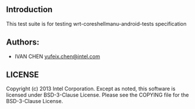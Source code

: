 ## Introduction

This test suite is for testing wrt-coreshellmanu-android-tests specification

## Authors:

* IVAN CHEN <yufeix.chen@intel.com>

## LICENSE

Copyright (c) 2013 Intel Corporation.
Except as noted, this software is licensed under BSD-3-Clause License.
Please see the COPYING file for the BSD-3-Clause License.
